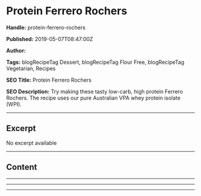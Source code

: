 # Protein Ferrero Rochers

**Handle:** protein-ferrero-rochers

**Published:** 2019-05-07T08:47:00Z

**Author:**  

**Tags:** blogRecipeTag Dessert, blogRecipeTag Flour Free, blogRecipeTag Vegetarian, Recipes

**SEO Title:** Protein Ferrero Rochers

**SEO Description:** Try making these tasty low-carb, high protein Ferrero Rochers. The recipe uses our pure Australian VPA whey protein isolate (WPI).

---

## Excerpt

No excerpt available

---

## Content

---

---

---


